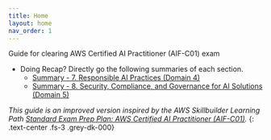 ```yaml
---
title: Home
layout: home
nav_order: 1
---
```


Guide for clearing AWS Certified AI Practitioner (AIF-C01) exam

- Doing Recap? Directly go the following summaries of each section.
  - [Summary - 7. Responsible AI Practices (Domain 4)]({{site.baseurl}}/responsible-ai-practices/summary.html)
  - [Summary - 8. Security, Compliance, and Governance for AI Solutions (Domain 5)]({{site.baseurl}}/security-compliance-and-governance-for-ai-solutions/summary.html)



_This guide is an improved version inspired by the AWS Skillbuilder Learning Path [Standard Exam Prep Plan: AWS Certified AI Practitioner (AIF-C01)](https://explore.skillbuilder.aws/learn/learning-plans/2193/standard-exam-prep-plan-aws-certified-ai-practitioner-aif-c01)._
{: .text-center .fs-3 .grey-dk-000}
